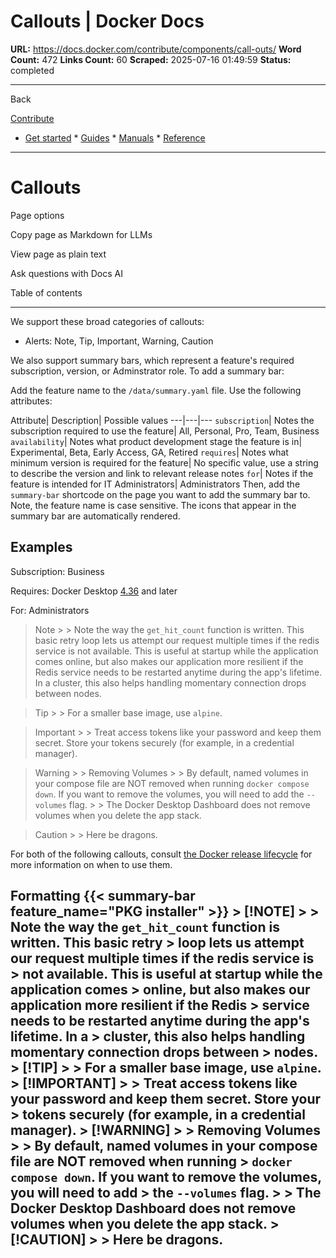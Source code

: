 # Callouts | Docker Docs

**URL:** https://docs.docker.com/contribute/components/call-outs/
**Word Count:** 472
**Links Count:** 60
**Scraped:** 2025-07-16 01:49:59
**Status:** completed

---

Back

[Contribute](https://docs.docker.com/contribute/)

  * [Get started](https://docs.docker.com/get-started/)   * [Guides](https://docs.docker.com/guides/)   * [Manuals](https://docs.docker.com/manuals/)   * [Reference](https://docs.docker.com/reference/)

* * *

# Callouts

Page options

Copy page as Markdown for LLMs

View page as plain text

Ask questions with Docs AI

Table of contents

* * *

We support these broad categories of callouts:

  * Alerts: Note, Tip, Important, Warning, Caution

We also support summary bars, which represent a feature's required subscription, version, or Adminstrator role. To add a summary bar:

Add the feature name to the `/data/summary.yaml` file. Use the following attributes:

Attribute| Description| Possible values   ---|---|---   `subscription`| Notes the subscription required to use the feature| All, Personal, Pro, Team, Business   `availability`| Notes what product development stage the feature is in| Experimental, Beta, Early Access, GA, Retired   `requires`| Notes what minimum version is required for the feature| No specific value, use a string to describe the version and link to relevant release notes   `for`| Notes if the feature is intended for IT Administrators| Administrators      Then, add the `summary-bar` shortcode on the page you want to add the summary bar to. Note, the feature name is case sensitive. The icons that appear in the summary bar are automatically rendered.

## Examples

Subscription: Business

Requires: Docker Desktop [4.36](https://docs.docker.com/desktop/release-notes/#4360) and later

For: Administrators

> Note >  > Note the way the `get_hit_count` function is written. This basic retry loop lets us attempt our request multiple times if the redis service is not available. This is useful at startup while the application comes online, but also makes our application more resilient if the Redis service needs to be restarted anytime during the app's lifetime. In a cluster, this also helps handling momentary connection drops between nodes.

> Tip >  > For a smaller base image, use `alpine`.

> Important >  > Treat access tokens like your password and keep them secret. Store your tokens securely \(for example, in a credential manager\).

> Warning >  > Removing Volumes >  > By default, named volumes in your compose file are NOT removed when running `docker compose down`. If you want to remove the volumes, you will need to add the `--volumes` flag. >  > The Docker Desktop Dashboard does not remove volumes when you delete the app stack.

> Caution >  > Here be dragons.

For both of the following callouts, consult [the Docker release lifecycle](https://docs.docker.com/release-lifecycle) for more information on when to use them.

## Formatting               {{< summary-bar feature_name="PKG installer" >}}               > [!NOTE]     >     > Note the way the `get_hit_count` function is written. This basic retry     > loop lets us attempt our request multiple times if the redis service is     > not available. This is useful at startup while the application comes     > online, but also makes our application more resilient if the Redis     > service needs to be restarted anytime during the app's lifetime. In a     > cluster, this also helps handling momentary connection drops between     > nodes.          > [!TIP]     >     > For a smaller base image, use `alpine`.          > [!IMPORTANT]     >     > Treat access tokens like your password and keep them secret. Store your     > tokens securely (for example, in a credential manager).          > [!WARNING]     >     > Removing Volumes     >     > By default, named volumes in your compose file are NOT removed when running     > `docker compose down`. If you want to remove the volumes, you will need to add     > the `--volumes` flag.     >     > The Docker Desktop Dashboard does not remove volumes when you delete the app stack.          > [!CAUTION]     >     > Here be dragons.